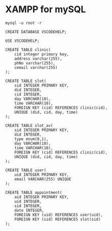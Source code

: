 # XAMPP for mySQL

```mysql -u root -r```

```CREATE DATABASE VSCODEHELP;```

```USE VSCODEHELP;```

```
CREATE TABLE clinic(
    cid integer primary key,
    address varchar(255),
    phNo varchar(255),
    cemail varchar(255)
);
```

```
CREATE TABLE slot(
    sid INTEGER PRIMARY KEY,
    did INTEGER,
    cid INTEGER,
    day VARCHAR(10),
    time VARCHAR(10),
    FOREIGN KEY (cid) REFERENCES clinic(cid),
    UNIQUE (did, cid, day, time)
);
```
```
CREATE TABLE slot_av(
    sid INTEGER PRIMARY KEY,
    did INTEGER,
    type enum(0,1),
    day VARCHAR(10),
    time VARCHAR(10),
    FOREIGN KEY (cid) REFERENCES clinic(cid),
    UNIQUE (did, cid, day, time)
);
```

```
CREATE TABLE user(
    uid INTEGER PRIMARY KEY,
    email VARCHAR(255) UNIQUE
);
```

```
CREATE TABLE appointment(
    aid INTEGER PRIMARY KEY,
    uid INTEGER,
    sid INTEGER,
    date INTEGER,
    FOREIGN KEY (uid) REFERENCES user(uid),
    FOREIGN KEY (sid) REFERENCES slot(sid)
);
```